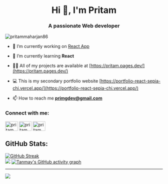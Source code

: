 <h1 align="center">Hi 👋, I'm Pritam</h1>
<h3 align="center">A passionate Web developer</h3>

<p align="left"> <img src="https://komarev.com/ghpvc/?username=pritammaharjan86&label=Profile%20views&color=0e75b6&style=flat" alt="pritammaharjan86" /> </p>

- 🔭 I’m currently working on [React App](https://github.com/PritamMaharjan86/Recipe-app)

- 🌱 I’m currently learning **React**

- 👨‍💻 All of my projects are available at [https://pritam.pages.dev/](https://pritam.pages.dev/)

- 💻 This is my secondary portfolio website [https://portfolio-react-sepia-chi.vercel.app/](https://portfolio-react-sepia-chi.vercel.app/)

- 📫 How to reach me **primgdev@gmail.com**

<h3 align="left">Connect with me:</h3>
<p align="left">
<a href="https://codepen.io/pritammaharjan86" target="blank"><img align="center" src="https://raw.githubusercontent.com/rahuldkjain/github-profile-readme-generator/master/src/images/icons/Social/codepen.svg" alt="pritammaharjan86" height="30" width="40" /></a>
<a href="https://linkedin.com/in/pritammaharjan" target="blank"><img align="center" src="https://raw.githubusercontent.com/rahuldkjain/github-profile-readme-generator/master/src/images/icons/Social/linked-in-alt.svg" alt="pritammaharjan" height="30" width="40" /></a>
<a href="https://stackoverflow.com/users/pritammaharjan86" target="blank"><img align="center" src="https://raw.githubusercontent.com/rahuldkjain/github-profile-readme-generator/master/src/images/icons/Social/stack-overflow.svg" alt="pritammaharjan86" height="30" width="40" /></a>
</p>

## GitHub Stats:
[![GitHub Streak](https://streak-stats.demolab.com?user=pritammaharjan86&theme=dark&card_width=1000)](https://git.io/streak-stats)<br/>
![](https://github-readme-stats.vercel.app/api/top-langs/?username=pritammaharjan86&theme=dark&hide_border=false&include_all_commits=true&count_private=true&layout=compact&card_width=1000)
[![Tanmay's GitHub activity graph](https://github-readme-activity-graph.vercel.app/graph?username=pritammaharjan86&theme=github-compact)](https://github.com/pritammaharjan86/github-readme-activity-graph)

---
[![](https://visitcount.itsvg.in/api?id=sidghimire&icon=0&color=0)](https://visitcount.itsvg.in)
